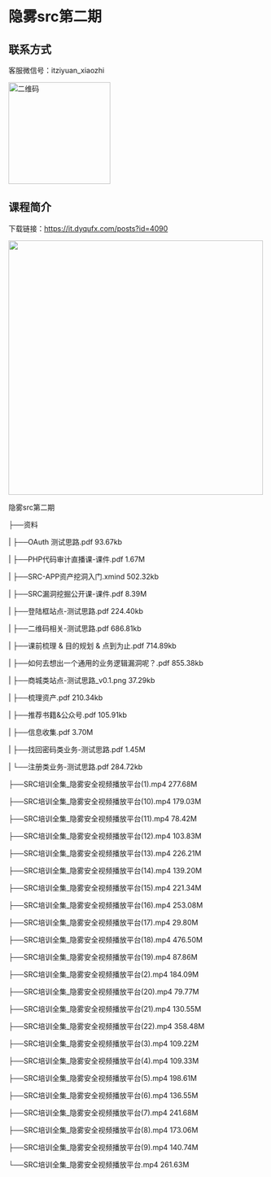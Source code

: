 # 隐雾src第二期

## 联系方式

客服微信号：itziyuan_xiaozhi

<img src="https://ziyuanyun.oss-cn-guangzhou.aliyuncs.com/common/20240614073449/666b82192834a.jpg" width="200" height="200" alt="二维码">

## 课程简介

下载链接：https://it.dyqufx.com/posts?id=4090

<img src="https://ziyuanyun.oss-cn-guangzhou.aliyuncs.com/yun/20240528073022/6655178e3d280.jpg" width="500" alt="">

  隐雾src第二期



 ├──资料

 | ├──OAuth 测试思路.pdf 93.67kb

 | ├──PHP代码审计直播课-课件.pdf 1.67M

 | ├──SRC-APP资产挖洞入门.xmind 502.32kb

 | ├──SRC漏洞挖掘公开课-课件.pdf 8.39M

 | ├──登陆框站点-测试思路.pdf 224.40kb

 | ├──二维码相关-测试思路.pdf 686.81kb

 | ├──课前梳理 &amp; 目的规划 &amp; 点到为止.pdf 714.89kb

 | ├──如何去想出一个通用的业务逻辑漏洞呢？.pdf 855.38kb

 | ├──商城类站点-测试思路_v0.1.png 37.29kb

 | ├──梳理资产.pdf 210.34kb

 | ├──推荐书籍&amp;公众号.pdf 105.91kb

 | ├──信息收集.pdf 3.70M

 | ├──找回密码类业务-测试思路.pdf 1.45M

 | └──注册类业务-测试思路.pdf 284.72kb

 ├──SRC培训全集_隐雾安全视频播放平台(1).mp4 277.68M

 ├──SRC培训全集_隐雾安全视频播放平台(10).mp4 179.03M

 ├──SRC培训全集_隐雾安全视频播放平台(11).mp4 78.42M

 ├──SRC培训全集_隐雾安全视频播放平台(12).mp4 103.83M

 ├──SRC培训全集_隐雾安全视频播放平台(13).mp4 226.21M

 ├──SRC培训全集_隐雾安全视频播放平台(14).mp4 139.20M

 ├──SRC培训全集_隐雾安全视频播放平台(15).mp4 221.34M

 ├──SRC培训全集_隐雾安全视频播放平台(16).mp4 253.08M

 ├──SRC培训全集_隐雾安全视频播放平台(17).mp4 29.80M

 ├──SRC培训全集_隐雾安全视频播放平台(18).mp4 476.50M

 ├──SRC培训全集_隐雾安全视频播放平台(19).mp4 87.86M

 ├──SRC培训全集_隐雾安全视频播放平台(2).mp4 184.09M

 ├──SRC培训全集_隐雾安全视频播放平台(20).mp4 79.77M

 ├──SRC培训全集_隐雾安全视频播放平台(21).mp4 130.55M

 ├──SRC培训全集_隐雾安全视频播放平台(22).mp4 358.48M

 ├──SRC培训全集_隐雾安全视频播放平台(3).mp4 109.22M

 ├──SRC培训全集_隐雾安全视频播放平台(4).mp4 109.33M

 ├──SRC培训全集_隐雾安全视频播放平台(5).mp4 198.61M

 ├──SRC培训全集_隐雾安全视频播放平台(6).mp4 136.55M

 ├──SRC培训全集_隐雾安全视频播放平台(7).mp4 241.68M

 ├──SRC培训全集_隐雾安全视频播放平台(8).mp4 173.06M

 ├──SRC培训全集_隐雾安全视频播放平台(9).mp4 140.74M

 └──SRC培训全集_隐雾安全视频播放平台.mp4 261.63M

  
